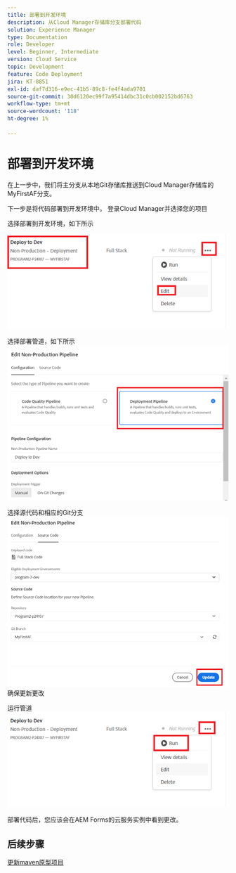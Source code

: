 ```yaml
---
title: 部署到开发环境
description: 从Cloud Manager存储库分支部署代码
solution: Experience Manager
type: Documentation
role: Developer
level: Beginner, Intermediate
version: Cloud Service
topic: Development
feature: Code Deployment
jira: KT-8851
exl-id: daf7d316-e9ec-41b5-89c8-fe4f4ada9701
source-git-commit: 30d6120ec99f7a95414dbc31c0cb002152bd6763
workflow-type: tm+mt
source-wordcount: '118'
ht-degree: 1%

---
```


# 部署到开发环境

在上一步中，我们将主分支从本地Git存储库推送到Cloud Manager存储库的MyFirstAF分支。

下一步是将代码部署到开发环境中。
登录Cloud Manager并选择您的项目

选择部署到开发环境，如下所示


![第一步](assets/deploy-first-step1.png)


选择部署管道，如下所示
![第一步](assets/deploy1.png)

选择源代码和相应的Git分支
![第一步](assets/deploy2.png)
确保更新更改

运行管道
![运行管道](assets/run-pipeline.png)

部署代码后，您应该会在AEM Forms的云服务实例中看到更改。

## 后续步骤

[更新maven原型项目](./updating-project-archetype.md)

